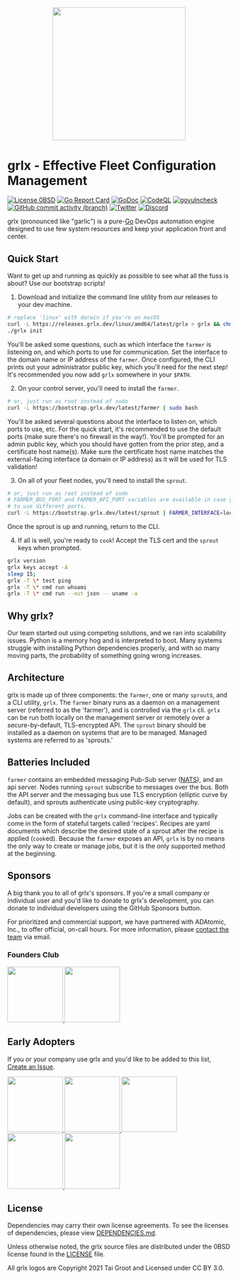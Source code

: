 ## <p align="center"><img src="docs/logos/grlx.jpg" width="300"></p>

# grlx - Effective Fleet Configuration Management

[![License 0BSD](https://img.shields.io/badge/License-0BSD-pink.svg)](https://opensource.org/licenses/0BSD)
[![Go Report Card](https://goreportcard.com/badge/github.com/gogrlx/grlx)](https://goreportcard.com/report/github.com/gogrlx/grlx) [![GoDoc](https://img.shields.io/badge/GoDoc-reference-007d9c)](https://pkg.go.dev/github.com/gogrlx/grlx)
[![CodeQL](https://github.com/gogrlx/grlx/actions/workflows/codeql-analysis.yml/badge.svg)](https://github.com/gogrlx/grlx/actions/workflows/codeql-analysis.yml)
[![govulncheck](https://github.com/gogrlx/grlx/actions/workflows/govulncheck.yml/badge.svg)](https://github.com/gogrlx/grlx/actions/workflows/govulncheck.yml)
[![GitHub commit activity (branch)](https://img.shields.io/github/commit-activity/m/gogrlx/grlx)](https://github.com/gogrlx/grlx)
[![Twitter](https://img.shields.io/twitter/follow/gogrlx)](https://x.com/gogrlx)
[![Discord](https://img.shields.io/badge/chat-on%20discord-blue)](https://discord.com/invite/VruAThf)


grlx (pronounced like "garlic") is a pure-[Go](http://golang.org) DevOps automation engine designed to use few system resources and keep your application front and center.

## Quick Start
Want to get up and running as quickly as possible to see what all the fuss is about?
Use our bootstrap scripts!

1. Download and initialize the command line utility from our releases to your dev machine.
```bash
# replace 'linux' with darwin if you're on macOS
curl -L https://releases.grlx.dev/linux/amd64/latest/grlx > grlx && chmod +x grlx
./grlx init
```
You'll be asked some questions, such as which interface the `farmer` is listening on, and which ports to use for communication.
Set the interface to the domain name or IP address of the `farmer`.
Once configured, the CLI prints out your administrator public key, which you'll need for the next step!
It's recommended you now add `grlx` somewhere in your `$PATH`.

2. On your control server, you'll need to install the `farmer`.
```bash
# or, just run as root instead of sudo
curl -L https://bootstrap.grlx.dev/latest/farmer | sudo bash
```
You'll be asked several questions about the interface to listen on, which ports to use, etc.
For the quick start, it's recommended to use the default ports (make sure there's no firewall in the way!).
You'll be prompted for an admin public key, which you should have gotten from the prior step, and a certificate host name(s).
Make sure the certificate host name matches the external-facing interface (a domain or IP address) as it will be used for TLS validation!

3. On all of your fleet nodes, you'll need to install the `sprout`.
```bash
# or, just run as root instead of sudo
# FARMER_BUS_PORT and FARMER_API_PORT variables are available in case you chose
# to use different ports.
curl -L https://bootstrap.grlx.dev/latest/sprout | FARMER_INTERFACE=localhost sudo -E bash
```
Once the sprout is up and running, return to the CLI.

4. If all is well, you're ready to `cook`! Accept the TLS cert and the `sprout` keys when prompted.
```bash
grlx version
grlx keys accept -A
sleep 15;
grlx -T \* test ping
grlx -T \* cmd run whoami
grlx -T \* cmd run --out json -- uname -a
```

## Why grlx?

Our team started out using competing solutions, and we ran into scalability issues.
Python is a memory hog and is interpreted to boot.
Many systems struggle with installing Python dependencies properly, and with so many moving parts, the probability of something going wrong increases.



## Architecture

grlx is made up of three components: the `farmer`, one or many `sprout`s, and a CLI utility, `grlx`.
The `farmer` binary runs as a daemon on a management server (referred to as the 'farmer'), and is controlled via the `grlx` cli.
`grlx` can be run both locally on the management server or remotely over a secure-by-default, TLS-encrypted API.
The `sprout` binary should be installed as a daemon on systems that are to be managed.
Managed systems are referred to as 'sprouts.'


## Batteries Included

`farmer` contains an embedded messaging Pub-Sub server ([NATS](https://github.com/nats-io/nats-server)), and an api server.
Nodes running `sprout` subscribe to messages over the bus.
Both the API server and the messaging bus use TLS encryption (elliptic curve by default), and sprouts authenticate using public-key cryptography.

Jobs can be created with the `grlx` command-line interface and typically come in the form of stateful targets called 'recipes'.
Recipes are yaml documents which describe the desired state of a sprout after the recipe is applied (`cook`ed).
Because the `farmer` exposes an API, `grlx` is by no means the only way to create or manage jobs, but it is the only supported method at the beginning.


## Sponsors

A big thank you to all of grlx's sponsors.
If you're a small company or individual user and you'd like to donate to grlx's development, you can donate to individual developers using the GitHub Sponsors button.

For prioritized and commercial support, we have partnered with ADAtomic, Inc., to offer official, on-call hours.
For more information, please [contact the team](mailto:grlx@adatomic.com) via email.

### Founders Club
<p align="left">
    <a href="https://newleafsolutions.dev">
        <img src="docs/logos/newleaf.png" width="125">
    </a>
    <a href="https://github.com/ADAtomic">
        <img src="docs/logos/adatomic.png" width="125">
    </a>
</p>

## Early Adopters

If you or your company use grlx and you'd like to be added to this list, [Create an Issue](https://github.com/gogrlx/grlx/issues/new?assignees=taigrr&labels=docs&projects=&template=add_my_company.md&title=%5BUSER%5D).

<p align="left">
    <a href="https://www.cellpointsystems.com/software-development">
        <img src="docs/logos/cellpointsystems.png" width="125">
    </a>
    <a href="https://dendra.science">
        <img src="docs/logos/dendrascience.png" width="125">
    </a>
    <a href="https://newleafsolutions.dev">
        <img src="docs/logos/newleaf.png" width="125">
    </a> 
    <a href="https://google.com">
        <img src="docs/logos/google.png" width="125">
    </a>
    <a href="https://github.com/ADAtomic">
        <img src="docs/logos/adatomic.png" width="125">
    </a>
</p>

## License

Dependencies may carry their own license agreements.
To see the licenses of dependencies, please view [DEPENDENCIES.md](https://github.com/gogrlx/grlx/blob/master/DEPENDENCIES.md).

Unless otherwise noted, the grlx source files are distributed under the 0BSD license found in the [LICENSE](https://github.com/gogrlx/grlx/blob/master/LICENSE) file.

All grlx logos are Copyright 2021 Tai Groot and Licensed under CC BY 3.0.
